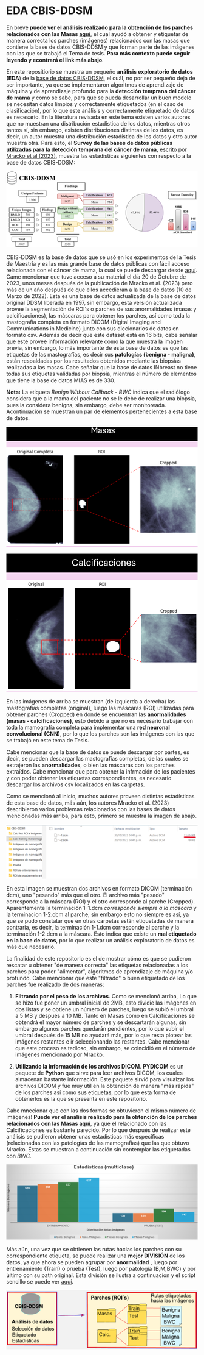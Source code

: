 # EDA CBIS-DDSM

En breve **puede ver el análisis realizado para la obtención de los parches relacionados con las Masas [aquí](./labeled_cropped_MASS.ipynb)**, el cual ayudó a obtener y etiquetar de manera correcta los parches (imágenes) relacionados con las masas que contiene la base de datos CBIS-DDSM y que forman parte de las imágenes con las que se trabajó el Tema de tesis. **Para más contexto puede seguir leyendo y econtrará el link más abajo**.

En este repositiorio se muestra un pequeño **análisis exploratorio de datos (EDA**) de la [base de datos CBIS-DDSM](https://github.com/LuisGuillermoRL/EDA_CBIS-DDSM/blob/main/docs/sdata2017177.pdf), el cuál, no por ser pequeño deja de ser importante, ya que se implementaron algoritmos de aprendizaje de máquina y de aprendizaje profundo para la **detección temprana del cáncer de mama** y como se sabe, para que se pueda desarrollar un buen modelo se necesitan datos limpios y correctamente etiquetados (en el caso de clasificación), por lo que este análisis y correctamente etiquetado de datos es necesario. En la literatura revisada en este tema existen varios autores que no muestran una distribución estadística de los datos, mientras otros tantos sí, sin embargo, existen distribuciones distintas de los datos, es decir, un autor muestra una distribución estadística de los datos y otro autor muestra otra. Para esto, el **Survey de las bases de datos públicas utilizadas para la detección temprana del cáncer de mama**, [escrito por Mracko et al (2023)](./docs/jimaging-09-00095.pdf), muestra las estadísticas siguientes con respecto a la base de datos CBIS-DDSM:

![Estadísticas obtenidas por Mracko et al. (2023)](./docs/CBIS.png)

CBIS-DDSM es la base de datos que se usó en los experimentos de la Tesis de Maestría  y es las más grande base de datos públicas con fácil acceso relacionada con el cáncer de mama, la cual se puede descargar desde [aquí](https://www.cancerimagingarchive.net/collection/cbis-ddsm). Came mencionar que tuve acceso a su material el día 20 de Octubre de 2023, unos meses después de la publicación de Mracko et al. (2023) pero más de un año después de que ellos accedieran a la base de datos (10 de Marzo de 2022). Esta es una base de datos actualizada de la base de datos original DDSM liberada en 1997, sin embargo, esta versión actualizada provee la segmentación de ROI´s o parches de sus anormalidades (masas y calcificaciones), las máscaras para obtener los parches, así como toda la mastografía completa en formato DICOM (Digital Imaging and Communications in Medicine) junto con sus diccionarios de datos en formato csv. Además de decir que este dataset está en 16 bits, cabe señalar que este provee información relevante como la que muestra la imagen previa, sin embargo, lo más importante de esta base de datos es que las etiquetas de las mastografías, es decir sus **patologías (benigna - maligna)**, están respaldadas por los resultados obtenidos mediante las biopsias realizadas a las masas. Cabe señalar que la base de datos INbreast no tiene todas sus etiquetas validadas por biopsia, mientras el número de elementos que tiene la base de datos MIAS es de 330. 

**Nota:** La etiqueta *Benign Without Callback - BWC* indica que el radiólogo considera que a la mama del paciente no se le debe de realizar una biopsia, pues la considera benigna, sin embargo, debe ser monitoreada. Acontinuación se muestran un par de elementos pertenecientes a esta base de datos. 

![Masas](./docs/Masas.png)

![Calc](./docs/Calc.png)

En las imágenes de arriba se muestran (de izquierda a derecha) las mastografías completas (original), luego las máscaras (ROI) utilizadas para obtener parches (Cropped) en donde se encuentran las **anormalidades (masas - calcificaciones)**, esto debido a que no es necesario trabajar con toda la mamografía completa para implementar una **red neuronal convolucional (CNN)**, por lo que los parches son las imágenes con las que se trabajó en este tema de Tesis.

Cabe mencionar que la base de datos se puede descargar por partes, es decir, se pueden descargar las mastografías completas, de las cuales se extrajeron las **anormalidades**, o bien las máscaras con los parches extraídos. Cabe mencionar que para obtener la infrmación de los pacientes y con  poder obtener las etiquetas correspondientes, es necesario descargar los archivos csv localizados en las carpetas.

Como se mencionó al inicio, muchos autores proveen distintas estadísticas de esta base de datos, más aún, los autores Mracko et al. (2023) describieron varios problemas relacionados con las bases de datos mencionadas más arriba, para esto, primero se muestra la imagen de abajo.

![Problema](./docs/problemas1.png)

En esta imagen se muestran dos archivos en formato DICOM (terminación dcm), uno "pesando" más que el otro. El archivo más "pesado" corresponde a la máscara (ROI) y el otro corresponde al parche (Cropped). Aparentemente la terminación 1-1.dcm *corresponde siempre a la máscara* y la terminacion 1-2.dcm al parche, sin embargo esto no siempre es así, ya que se pudo constatar que en otras carpetas están etiquetadas de manera contraria, es decir, la terminación 1-1.dcm corresponde al parche y la terminación 1-2.dcm a la máscara. Esto indica que existe un **mal etiquetado en la base de datos**, por lo que realizar un análisis exploratorio de datos es más que necesario.

La finalidad de este repositorio es el de mostrar cómo es que se pudieron rescatar u obtener "de manera correcta" las etiquetas relacionadas a los parches para poder "alimentar", algoritmos de aprendizaje de máquina y/o profundo. Cabe mencionar que este "filtrado" o buen etiquetado de los parches fue realizado de dos maneras:

1) **Filtrando por el peso de los archivos**. Como se mencionó arriba, Lo que se hizo fue poner un umbral inicial de 2MB, esto dividie las imágenes en dos listas y se obtiene un número de parches, luego se subió el umbral a 5 MB y después a 10 MB. Tanto en Masas como en Calcificaciones se obtendrá el mayor número de parches y se descartarán algunas, sin embargo algunos parches quedarán pendientes, por lo que subir el umbral después de 15 MB no ayudará más, por lo que resta plotear las imágenes restantes e ir seleccionando las restantes. Cabe mencionar que este proceso es tedioso, sin embargo, se coincidió en el número de imágenes mencionado por Mracko.

2) **Utilizando la información de los archivos DICOM**. **PYDICOM** es un paquete de **Python** que sirve para leer archivos DICOM, los cuales almacenan bastante información. Este paquete sirvió para visualzar los archivos DICOM y fue muy útil en la obtención de manera "más rápida" de los parches así como sus etiquetas, por lo que esta forma de obtenerlos es la que se presenta en este repositorio.

Cabe mnecionar que con las dos formas se obtuvieron el mismo número de imágenes! **Puede ver el análisis realizado para la obtención de los parches relacionados con las Masas [aquí](./labeled_cropped_MASS.ipynb)**, ya que el relacionado con las Calcificaciones es bastante parecido. Por lo que después de realizar este análisis se pudieron obtener unas estadísticas más específicas (relacionadas con las patologías de las mamografías) que las que obtuvo Mracko. Éstas se muestran a continuación sin contemplar las etiquetadas con *BWC*.

![Estadísticas Obtenidas](./docs/estadisticas.png)

Más aún, una vez que se obtienen las rutas hacias los parches con su correspondiente etiqueta, se puede realizar una **mejor DIVISIÓN** de los datos, ya que ahora se pueden agrupar por **anormalidad** , luego por entrenamiento (Train) o prueba (Test), luego por patología (B,M,BWC) y por último con su path original. Esta división se ilustra a continuacíon y el script sencillo se puede ver [aquí](./Copiar_parches_a_otro_destino.ipynb).

![Nueva División de los datos](./docs/analisis.png)
